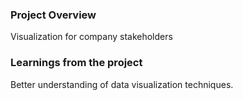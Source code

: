 ### Project Overview

 Visualization for company stakeholders


### Learnings from the project

  Better understanding of data visualization techniques.


